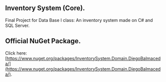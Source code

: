 ## Inventory System (Core).

Final Project for Data Base I class: An inventory system made on C# and SQL Server.

## Official NuGet Package.

Click here: [https://www.nuget.org/packages/InventorySystem.Domain.DiegoBalmaceda/](https://www.nuget.org/packages/InventorySystem.Domain.DiegoBalmaceda/).